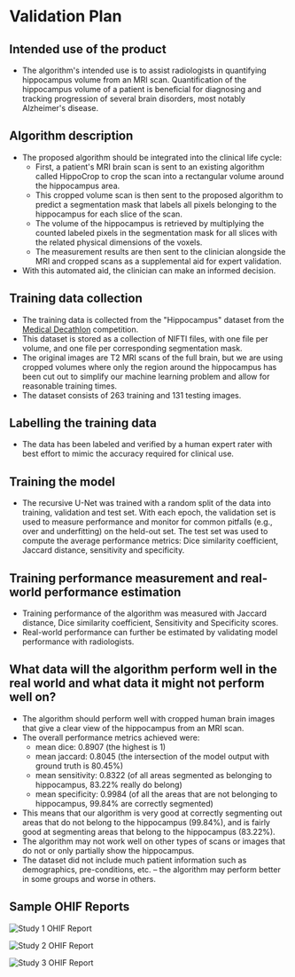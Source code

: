 # Validation Plan

## Intended use of the product

* The algorithm's intended use is to assist radiologists in quantifying hippocampus volume from an MRI scan. Quantification of the hippocampus volume of a patient is beneficial for diagnosing and tracking progression of several brain disorders, most notably Alzheimer's disease.

## Algorithm description

* The proposed algorithm should be integrated into the clinical life cycle:
  * First, a patient's MRI brain scan is sent to an existing algorithm called HippoCrop to crop the scan into a rectangular volume around the hippocampus area.
  * This cropped volume scan is then sent to the proposed algorithm to predict a segmentation mask that labels all pixels belonging to the hippocampus for each slice of the scan.
  * The volume of the hippocampus is retrieved by multiplying the counted labeled pixels in the segmentation mask for all slices with the related physical dimensions of the voxels.
  * The measurement results are then sent to the clinician alongside the MRI and cropped scans as a supplemental aid for expert validation.
* With this automated aid, the clinician can make an informed decision.

## Training data collection

* The training data is collected from the "Hippocampus" dataset from the [Medical Decathlon](http://medicaldecathlon.com) competition.
* This dataset is stored as a collection of NIFTI files, with one file per volume, and one file per corresponding segmentation mask.
* The original images are T2 MRI scans of the full brain, but we are using cropped volumes where only the region around the hippocampus has been cut out to simplify our machine learning problem and allow for reasonable training times.
* The dataset consists of 263 training and 131 testing images.

## Labelling the training data

* The data has been labeled and verified by a human expert rater with best effort to mimic the accuracy required for clinical use.

## Training the model

* The recursive U-Net was trained with a random split of the data into training, validation and test set. With each epoch, the validation set is used to measure performance and monitor for common pitfalls (e.g., over and underfitting) on the held-out set. The test set was used to compute the average performance metrics: Dice similarity coefficient, Jaccard distance, sensitivity and specificity.

## Training performance measurement and real-world performance estimation

* Training performance of the algorithm was measured with Jaccard distance, Dice similarity coefficient, Sensitivity and Specificity scores.
* Real-world performance can further be estimated by validating model performance with radiologists.

## What data will the algorithm perform well in the real world and what data it might not perform well on?

* The algorithm should perform well with cropped human brain images that give a clear view of the hippocampus from an MRI scan.
* The overall performance metrics achieved were:
	* mean dice: 0.8907 (the highest is 1)
    * mean jaccard: 0.8045 (the intersection of the model output with ground truth is 80.45%)
    * mean sensitivity: 0.8322 (of all areas segmented as belonging to hippocampus, 83.22% really do belong)
    * mean specificity: 0.9984 (of all the areas that are not belonging to hippocampus, 99.84% are correctly segmented)
* This means that our algorithm is very good at correctly segmenting out areas that do not belong to the hippocampus (99.84%), and is fairly good at segmenting areas that belong to the hippocampus (83.22%).
* The algorithm may not work well on other types of scans or images that do not or only partially show the hippocampus.
* The dataset did not include much patient information such as demographics, pre-conditions, etc. – the algorithm may perform better in some groups and worse in others.

## Sample OHIF Reports

![Study 1 OHIF Report](study1-ohif-report.png)

![Study 2 OHIF Report](study2-ohif-report.png)

![Study 3 OHIF Report](study3-ohif-report.png)
